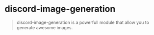 # discord-image-generation

> discord-image-generation is a powerfull module that allow you to generate awesome images.